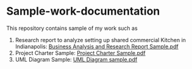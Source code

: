 # Sample-work-documentation

This repository contains sample of my work such as 
1. Research report to analyze setting up shared commercial Kitchen in Indianapolis: [Business Analysis and Research Report Sample.pdf](Business%20Analysis%20and%20Research%20Report%20Sample.pdf)
2. Project Charter Sample:  [Project Charter Sample.pdf](Project%20Charter%20Sample.pdf)
3. UML Diagram Sample:  [UML Diagram sample.pdf](UML%20Diagram%20sample.pdf)
